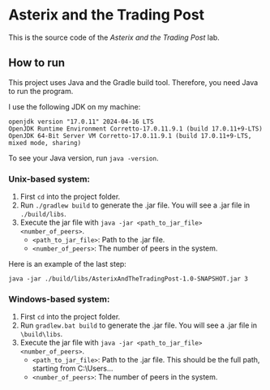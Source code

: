 # Asterix and the Trading Post

This is the source code of the *Asterix and the Trading Post* lab.

## How to run

This project uses Java and the Gradle build tool. Therefore, you need Java to run the program.

I use the following JDK on my machine:

    openjdk version "17.0.11" 2024-04-16 LTS
    OpenJDK Runtime Environment Corretto-17.0.11.9.1 (build 17.0.11+9-LTS)
    OpenJDK 64-Bit Server VM Corretto-17.0.11.9.1 (build 17.0.11+9-LTS, mixed mode, sharing)

To see your Java version, run `java -version`.

### Unix-based system:

1. First `cd` into the project folder.
2. Run `./gradlew build` to generate the .jar file. You will see a .jar file in `./build/libs`.
3. Execute the jar file with `java -jar <path_to_jar_file> <number_of_peers>`.
    - `<path_to_jar_file>`: Path to the .jar file.
    - `<number_of_peers>`: The number of peers in the system.

Here is an example of the last step:

    java -jar ./build/libs/AsterixAndTheTradingPost-1.0-SNAPSHOT.jar 3

### Windows-based system:

1. First `cd` into the project folder.
2. Run `gradlew.bat build` to generate the .jar file. You will see a .jar file in `\build\libs`.
3. Execute the jar file with `java -jar <path_to_jar_file> <number_of_peers>`.
    - `<path_to_jar_file>`: Path to the .jar file. This should be the full path, starting from C:\Users\...
    - `<number_of_peers>`: The number of peers in the system.
